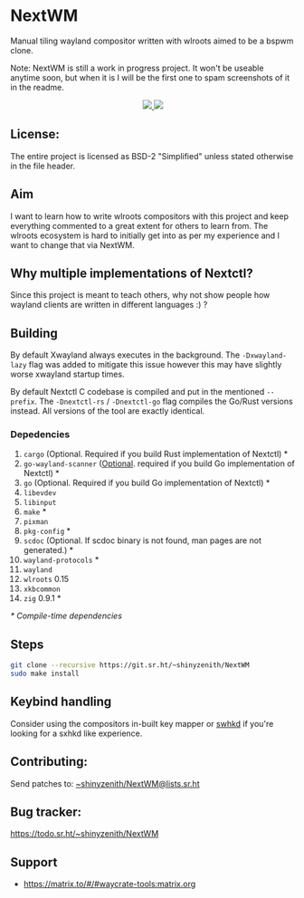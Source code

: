 # NextWM

Manual tiling wayland compositor written with wlroots aimed to be a bspwm clone.

Note: NextWM is still a work in progress project. It won't be useable anytime soon, but when it is I will be the first one to spam screenshots of it in the readme.

<p align=center>
    <a href="https://builds.sr.ht/~shinyzenith/NextWM/commits/master/ubuntu.yml"><img src="https://builds.sr.ht/~shinyzenith/NextWM/commits/master/ubuntu.yml.svg"</a>
    <a href="https://github.com/waycrate/NextWM/actions"><img src="https://github.com/waycrate/nextwm/actions/workflows/arch.yaml/badge.svg"></a>
</p>

## License:

The entire project is licensed as BSD-2 "Simplified" unless stated otherwise in the file header.

## Aim

I want to learn how to write wlroots compositors with this project and keep everything commented to a great extent for others to learn from.
The wlroots ecosystem is hard to initially get into as per my experience and I want to change that via NextWM.

## Why multiple implementations of Nextctl?

Since this project is meant to teach others, why not show people how wayland clients are written in different languages :) ?

## Building

By default Xwayland always executes in the background. The `-Dxwayland-lazy` flag was added to mitigate this issue however this may have slightly worse xwayland startup times.

By default Nextctl C codebase is compiled and put in the mentioned `--prefix`. The `-Dnextctl-rs` / `-Dnextctl-go` flag compiles the Go/Rust versions instead. All versions of the tool are exactly identical.

### Depedencies

1. `cargo` (Optional. Required if you build Rust implementation of Nextctl) *
1. `go-wayland-scanner` ([Optional](https://github.com/rajveermalviya/go-wayland). required if you build Go implementation of Nextctl) *
1. `go` (Optional. Required if you build Go implementation of Nextctl) *
1. `libevdev`
1. `libinput`
1. `make` *
1. `pixman`
1. `pkg-config` *
1. `scdoc` (Optional. If scdoc binary is not found, man pages are not generated.) *
1. `wayland-protocols` *
1. `wayland`
1. `wlroots` 0.15
1. `xkbcommon`
1. `zig` 0.9.1 *

_\* Compile-time dependencies_

## Steps

```bash
git clone --recursive https://git.sr.ht/~shinyzenith/NextWM
sudo make install
```

## Keybind handling

Consider using the compositors in-built key mapper or [swhkd](https://github.com/shinyzenith/swhkd) if you're looking for a sxhkd like experience.

## Contributing:

Send patches to:
[~shinyzenith/NextWM@lists.sr.ht](https://lists.sr.ht/~shinyzenith/NextWM)

## Bug tracker:

https://todo.sr.ht/~shinyzenith/NextWM

## Support

-   https://matrix.to/#/#waycrate-tools:matrix.org
